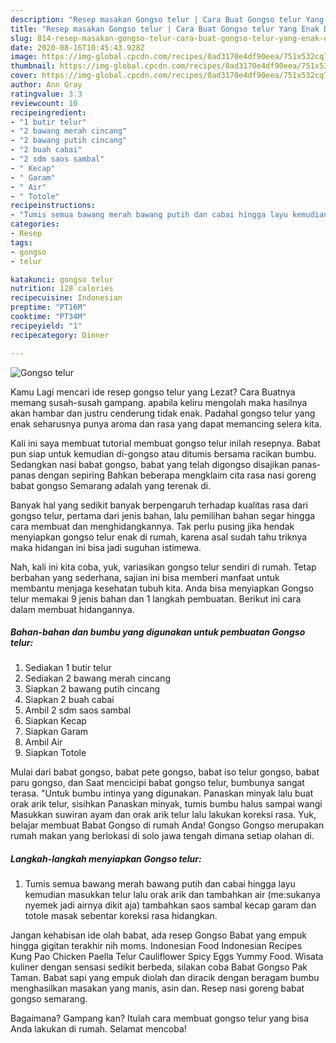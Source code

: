 ```yaml
---
description: "Resep masakan Gongso telur | Cara Buat Gongso telur Yang Enak Dan Mudah"
title: "Resep masakan Gongso telur | Cara Buat Gongso telur Yang Enak Dan Mudah"
slug: 814-resep-masakan-gongso-telur-cara-buat-gongso-telur-yang-enak-dan-mudah
date: 2020-08-16T10:45:43.928Z
image: https://img-global.cpcdn.com/recipes/0ad3170e4df90eea/751x532cq70/gongso-telur-foto-resep-utama.jpg
thumbnail: https://img-global.cpcdn.com/recipes/0ad3170e4df90eea/751x532cq70/gongso-telur-foto-resep-utama.jpg
cover: https://img-global.cpcdn.com/recipes/0ad3170e4df90eea/751x532cq70/gongso-telur-foto-resep-utama.jpg
author: Ann Gray
ratingvalue: 3.3
reviewcount: 10
recipeingredient:
- "1 butir telur"
- "2 bawang merah cincang"
- "2 bawang putih cincang"
- "2 buah cabai"
- "2 sdm saos sambal"
- " Kecap"
- " Garam"
- " Air"
- " Totole"
recipeinstructions:
- "Tumis semua bawang merah bawang putih dan cabai hingga layu kemudian masukkan telur lalu orak arik dan tambahkan air (me:sukanya nyemek jadi airnya dikit aja) tambahkan saos sambal kecap garam dan totole masak sebentar koreksi rasa hidangkan."
categories:
- Resep
tags:
- gongso
- telur

katakunci: gongso telur 
nutrition: 128 calories
recipecuisine: Indonesian
preptime: "PT16M"
cooktime: "PT34M"
recipeyield: "1"
recipecategory: Dinner

---
```



![Gongso telur](https://img-global.cpcdn.com/recipes/0ad3170e4df90eea/751x532cq70/gongso-telur-foto-resep-utama.jpg)

Kamu Lagi mencari ide resep gongso telur yang Lezat? Cara Buatnya memang susah-susah gampang. apabila keliru mengolah maka hasilnya akan hambar dan justru cenderung tidak enak. Padahal gongso telur yang enak seharusnya punya aroma dan rasa yang dapat memancing selera kita.

Kali ini saya membuat tutorial membuat gongso telur inilah resepnya. Babat pun siap untuk kemudian di-gongso atau ditumis bersama racikan bumbu. Sedangkan nasi babat gongso, babat yang telah digongso disajikan panas-panas dengan sepiring Bahkan beberapa mengklaim cita rasa nasi goreng babat gongso Semarang adalah yang terenak di.

Banyak hal yang sedikit banyak berpengaruh terhadap kualitas rasa dari gongso telur, pertama dari jenis bahan, lalu pemilihan bahan segar hingga cara membuat dan menghidangkannya. Tak perlu pusing jika hendak menyiapkan gongso telur enak di rumah, karena asal sudah tahu triknya maka hidangan ini bisa jadi suguhan istimewa.


Nah, kali ini kita coba, yuk, variasikan gongso telur sendiri di rumah. Tetap berbahan yang sederhana, sajian ini bisa memberi manfaat untuk membantu menjaga kesehatan tubuh kita. Anda bisa menyiapkan Gongso telur memakai 9 jenis bahan dan 1 langkah pembuatan. Berikut ini cara dalam membuat hidangannya.

<!--inarticleads1-->

##### Bahan-bahan dan bumbu yang digunakan untuk pembuatan Gongso telur:

1. Sediakan 1 butir telur
1. Sediakan 2 bawang merah cincang
1. Siapkan 2 bawang putih cincang
1. Siapkan 2 buah cabai
1. Ambil 2 sdm saos sambal
1. Siapkan  Kecap
1. Siapkan  Garam
1. Ambil  Air
1. Siapkan  Totole


Mulai dari babat gongso, babat pete gongso, babat iso telur gongso, babat paru gongso, dan Saat mencicipi babat gongso telur, bumbunya sangat terasa. &#34;Untuk bumbu intinya yang digunakan. Panaskan minyak lalu buat orak arik telur, sisihkan Panaskan minyak, tumis bumbu halus sampai wangi Masukkan suwiran ayam dan orak arik telur lalu lakukan koreksi rasa. Yuk, belajar membuat Babat Gongso di rumah Anda! Gongso Gongso merupakan rumah makan yang berlokasi di solo jawa tengah dimana setiap olahan di. 

<!--inarticleads2-->

##### Langkah-langkah menyiapkan Gongso telur:

1. Tumis semua bawang merah bawang putih dan cabai hingga layu kemudian masukkan telur lalu orak arik dan tambahkan air (me:sukanya nyemek jadi airnya dikit aja) tambahkan saos sambal kecap garam dan totole masak sebentar koreksi rasa hidangkan.


Jangan kehabisan ide olah babat, ada resep Gongso Babat yang empuk hingga gigitan terakhir nih moms. Indonesian Food Indonesian Recipes Kung Pao Chicken Paella Telur Cauliflower Spicy Eggs Yummy Food. Wisata kuliner dengan sensasi sedikit berbeda, silakan coba Babat Gongso Pak Taman. Babat sapi yang empuk diolah dan diracik dengan beragam bumbu menghasilkan masakan yang manis, asin dan. Resep nasi goreng babat gongso semarang. 

Bagaimana? Gampang kan? Itulah cara membuat gongso telur yang bisa Anda lakukan di rumah. Selamat mencoba!
